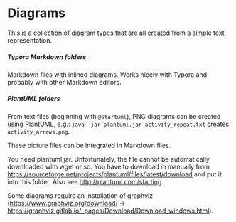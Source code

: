 # Diagrams
This is a collection of diagram types that are all created from a simple text representation.

##### Typora Markdown folders

Markdown files with inlined diagrams. Works nicely with Typora and probably with other Markdown editors.

##### PlantUML folders

From text files (beginning with `@startuml`), PNG diagrams can be created using PlantUML, e.g.:
`java -jar plantuml.jar activity_repeat.txt` creates `activity_arrows.png`.

These picture files can be integrated in Markdown files.

You need plantuml.jar. Unfortunately, the file cannot be automatically downloaded with wget or so. You have  to download in manually from https://sourceforge.net/projects/plantuml/files/latest/download and put it into this folder. Also see http://plantuml.com/starting.

Some diagrams require an installation of graphviz (https://www.graphviz.org/download/ → https://graphviz.gitlab.io/_pages/Download/Download_windows.html).

